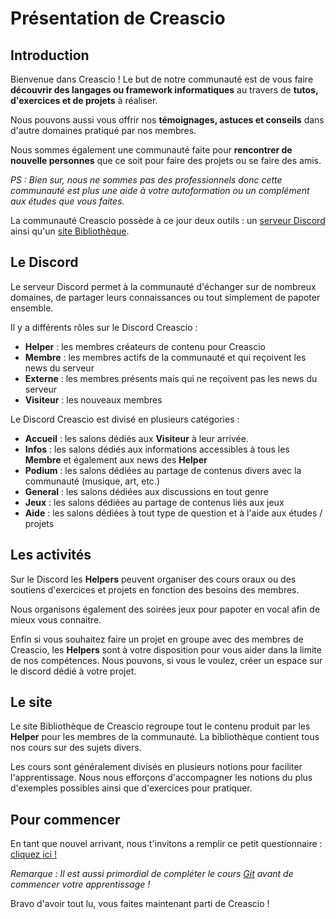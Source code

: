 # Présentation de Creascio

## Introduction

Bienvenue dans Creascio ! Le but de notre communauté est de vous faire **découvrir des langages ou framework informatiques** au travers de **tutos, d'exercices et de projets** à réaliser.

Nous pouvons aussi vous offrir nos **témoignages, astuces et conseils** dans d'autre domaines pratiqué par nos membres.

Nous sommes également une communauté faite pour **rencontrer de nouvelle personnes** que ce soit pour faire des projets ou se faire des amis.

*PS : Bien sur, nous ne sommes pas des professionnels donc cette communauté est plus une aide à votre autoformation ou un complément aux études que vous faites.*

La communauté Creascio possède à ce jour deux outils : un [serveur Discord](https://discord.gg/TSjV4jH3Dq) ainsi qu'un [site Bibliothèque](https://creascio.github.io/bibliotheque-v2/#/).

## Le Discord

Le serveur Discord permet à la communauté d'échanger sur de nombreux domaines, de partager leurs connaissances ou tout simplement de papoter ensemble.

Il y a différents rôles sur le Discord Creascio :

+ **Helper** : les membres créateurs de contenu pour Creascio
+ **Membre** : les membres actifs de la communauté et qui reçoivent les news du serveur
+ **Externe** : les membres présents mais qui ne reçoivent pas les news du serveur
+ **Visiteur** : les nouveaux membres

Le Discord Creascio est divisé en plusieurs catégories :

+ **Accueil** : les salons dédiés aux **Visiteur** à leur arrivée.
+ **Infos** : les salons dédiés aux informations accessibles à tous les **Membre** et également aux news des **Helper**
+ **Podium** : les salons dédiées au partage de contenus divers avec la communauté (musique, art, etc.)
+ **General** : les salons dédiées aux discussions en tout genre
+ **Jeux** : les salons dédiées au partage de contenus liés aux jeux
+ **Aide** : les salons dédiées à tout type de question et à l'aide aux études / projets

## Les activités

Sur le Discord les **Helpers** peuvent organiser des cours oraux ou des soutiens d'exercices et projets en fonction des besoins des membres.

Nous organisons également des soirées jeux pour papoter en vocal afin de mieux vous connaitre.

Enfin si vous souhaitez faire un projet en groupe avec des membres de Creascio, les **Helpers** sont à votre disposition pour vous aider dans la limite de nos compétences. Nous pouvons, si vous le voulez, créer un espace sur le discord dédié à votre projet.

## Le site

Le site Bibliothèque de Creascio regroupe tout le contenu produit par les **Helper** pour les membres de la communauté. La bibliothèque contient tous nos cours sur des sujets divers.

Les cours sont généralement divisés en plusieurs notions pour faciliter l'apprentissage. Nous nous efforçons d'accompagner les notions du plus d'exemples possibles ainsi que d'exercices pour pratiquer.

## Pour commencer

En tant que nouvel arrivant, nous t'invitons a remplir ce petit questionnaire : [cliquez ici !](https://forms.gle/4XMKZJbRgDmJ38rU7)

*Remarque : Il est aussi primordial de compléter le cours [Git](https://creascio.github.io/bibliotheque-v2/#/git) avant de commencer votre apprentissage !*

Bravo d'avoir tout lu, vous faites maintenant parti de Creascio !
